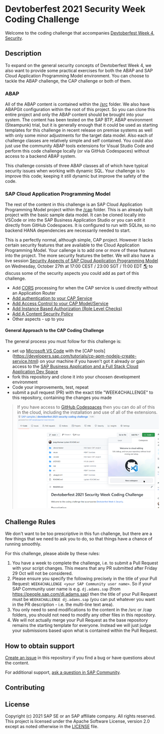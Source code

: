 # Devtoberfest 2021 Security Week Coding Challenge

Welcome to the coding challenge that accompanies [Devtoberfest Week 4, Security](https://github.com/SAP-samples/devtoberfest-2021/blob/main/topics/Week4_Security/README.md).

## Description

To expand on the general security concepts of Devtoberfest Week 4, we also want to provide some practical exercises for both the ABAP and SAP Cloud Application Programming Model environment. You can choose to tackle the ABAP challenge, the CAP challenge or both of them.

### ABAP

All of the ABAP content is contained within the [/src](./src/) folder. We also have ABAPGit configuration within the root of this project. So you can clone this entire project and only the ABAP content should be brought into your system. The content has been tested on the SAP BTP, ABAP environment (Steampunk) trial, but it is generally enough that it could be used as starting templates for this challenge in recent release on premise systems as well with only some minor adjustments for the target data model.  Also each of challenge classes are relatively simple and self contained.  You could also just use the community ABAP tools extensions for Visual Studio Code and perform this code challenge locally (or via GitHub Codespaces) without access to a backend ABAP system.

This challenge consists of three ABAP classes all of which have typical security issues when working with dynamic SQL. Your challenge is to improve this code; keeping it still dynamic but improve the safety of the code. 

### SAP Cloud Application Programming Model

The rest of the content in this challenge is an SAP Cloud Application Programming Model project within the [/cap](./cap/) folder. This is an already built project with the basic sample data model. It can be cloned locally into VSCode or into the SAP Business Application Studio or you can edit it directly from GitHub Codespaces. It is configured to run with SQLite, so no backend HANA dependencies are necessarily needed to start.

This is a perfectly normal, although simple, CAP project. However it lacks certain security features that are available to the Cloud Application Programming Model. Your callenge is to add one or more of these features into the project. The more security features the better.  We will also have a live session [Security Aspects of SAP Cloud Application Programming Model](https://www.youtube.com/watch?v=jQYMeN3jeOU) on Wednesday, October 27th at 17:00 CEST / 23:00 SGT / 11:00 EDT [🌎](https://www.timeanddate.com/worldclock/converter.html?iso=20211027T150000&p1=37&p2=198&p3=438&p4=240&p5=tz_sgt) to discuss some of the security aspects you could add as part of this challenge.

- Add [CORS](https://developer.mozilla.org/de/docs/Web/HTTP/CORS) processing for when the CAP service is used directly without an Application Router
- [Add authentication to your CAP Service](https://cap.cloud.sap/docs/node.js/authentication) 
- [Add Access Control to your CAP Model/Service](https://cap.cloud.sap/docs/guides/authorization#restrictions)
- [Add Instance Based Authorization (Role Level Checks)](https://cap.cloud.sap/docs/guides/authorization#instance-based-auth)
- [Add A Content Security Policy](https://cap.cloud.sap/docs/node.js/best-practices#content-security-policy-csp)
- Other aspects - up to you

#### General Approach to the CAP Coding Challenge

The general process you must follow for this challenge is:

* set up [Microsoft VS Code](https://code.visualstudio.com/download) with the [CAP tools] (https://developers.sap.com/tutorials/cp-apm-nodejs-create-service.html) on your machine if you haven't got it already or gain access to the [SAP Business Application and a Full Stack Cloud Application Dev Space](https://developers.sap.com/tutorials/hana-cloud-cap-create-project.html)
* fork this repository and clone it into your choosen development environment
* Code your improvements, test, repeat
* submit a pull request (PR) with the exact title "WEEK4CHALLENGE" to this repository, containing the changes you made

> If you have access to [GitHub Codespaces](https://github.com/features/codespaces) then you can do all of this in the cloud, including the installation and use of all of the extensions.
> ![opening repository in GitHub Codespaces](images/repo-in-codespaces.png)

## Challenge Rules

We don't want to be too prescriptive in this fun challenge, but there are a few things that we need to ask you to do, so that things have a chance of running smoothly.

For this challenge, please abide by these rules:

1. You have a week to complete the challenge, i.e. to submit a Pull Request with your script changes.  This means that any PR submitted after Friday 29 Oct will not be considered.
1. Please ensure you specify the following precisely in the title of your Pull Request: `WEEK4CHALLENGE <your SAP Community user name>`. So if your SAP Community user name is e.g. `dj.adams.sap` (from https://people.sap.com/dj.adams.sap) then the title of your Pull Request must be `WEEK4CHALLENGE dj.adams.sap` (you can put whatever you want in the PR description - i.e. the multi-line text area).
1. You only need to send modifications to the content in the /src or /cap folders, you should not need to modify any other files in this repository.
1. We will not actually merge your Pull Request as the base repository remains the starting template for everyone. Instead we will just judge your submissions based upon what is contained within the Pull Request.

## How to obtain support

[Create an issue](https://github.com/SAP-samples/devtoberfest-2021/issues/new?assignees=jung-thomas&labels=week4-security&template=about-week-4--security--content.md&title=) in this repository if you find a bug or have questions about the content.
 
For additional support, [ask a question in SAP Community](https://answers.sap.com/questions/ask.html).

## Contributing

## License
Copyright (c) 2021 SAP SE or an SAP affiliate company. All rights reserved. This project is licensed under the Apache Software License, version 2.0 except as noted otherwise in the [LICENSE](LICENSES/Apache-2.0.txt) file.

